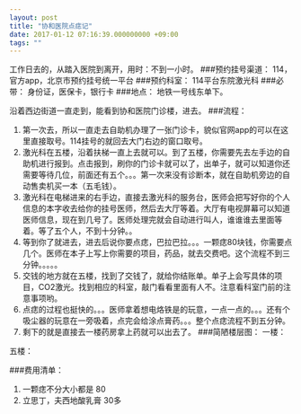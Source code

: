 ```yaml
---
layout: post
title: "协和医院点痣记"
date: 2017-01-12 07:16:39.000000000 +09:00
tags: ""
---
```

工作日去的，从踏入医院到离开，用时：不到一小时。
###预约挂号渠道：
114，官方app，北京市预约挂号统一平台
###预约科室：
114平台东院激光科
###必带：
身份证，医保卡，银行卡
###地点：
地铁一号线东单下。

沿着西边街道一直走到，能看到协和医院门诊楼，进去。
###流程：
1. 第一次去，所以一直走去自助机办理了一张门诊卡，貌似官网app的可以在这里直接取号。114挂号的就回去大门右边的窗口取号。
2. 激光科在五楼，沿着扶梯一直上去就可以。到了五楼，你需要先去左手边的自助机进行报到。点击报到，刷你的门诊卡就可以了，出单子，就可以知道你还需要等待几位，前面还有五个。。。第一次来没有诊断本，就在自助机旁边的自动售卖机买一本（五毛钱）。
3. 激光科在电梯进来的右手边，直接去激光科的服务台，医师会把写好你的个人信息的本字收去给你的挂号医师，然后去大厅等着。大厅有电视屏幕可以知道医师信息，现在到几号了。医师处理完就会自动进行叫人，谁谁谁去里面等着。等了五个人，不到十分钟。。
4. 等到你了就进去，进去后说你要点痣，巴拉巴拉。。。一颗痣80块钱，你需要点几个。医师在本子上写上你需要的项目，药品，就去交费吧。这个流程不到三分钟。。。。。
5. 交钱的地方就在五楼，找到了交钱了，就给你结账单。单子上会写具体的项目，CO2激光。找到相应的科室，敲门看看里面有人不。注意看科室门前的注意事项哟。
6. 点痣的过程也挺快的。。。医师拿着想电烙铁是的玩意，一点一点的。。。还有个吸尘器的玩意在一旁吸着，点完会给涂点膏药。。。整个点痣流程不到五分钟。
7. 剩下的就是直接去一楼药房拿上药就可以出去了。
###简陋楼层图：
一楼：

五楼：

###费用清单：
1. 一颗痣不分大小都是 80
2. 立思丁，夫西地酸乳膏 30多